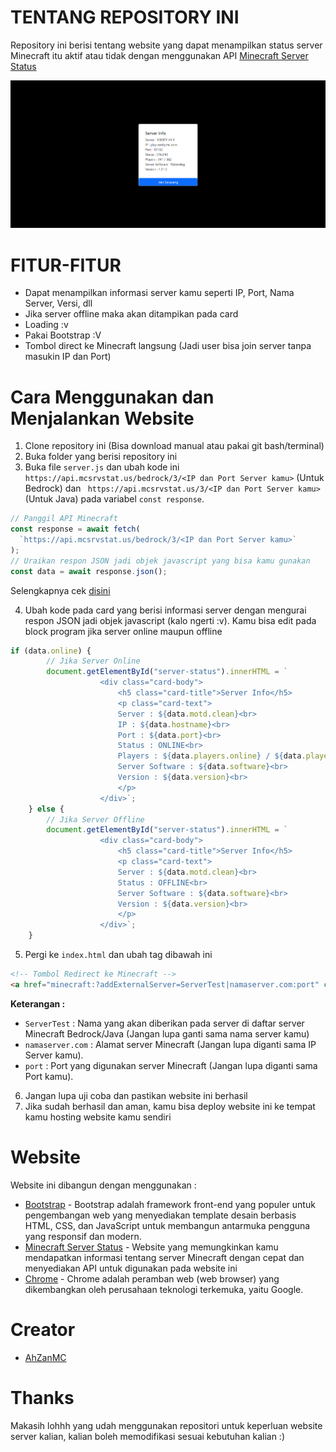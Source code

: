 # TENTANG REPOSITORY INI

Repository ini berisi tentang website yang dapat menampilkan status server Minecraft itu aktif atau tidak dengan menggunakan API [Minecraft Server Status](https://mcsrvstat.us/)

![Preview](image/preview.png)

# FITUR-FITUR
- Dapat menampilkan informasi server kamu seperti IP, Port, Nama Server, Versi, dll
- Jika server offline maka akan ditampikan pada card
- Loading :v
- Pakai Bootstrap :V
- Tombol direct ke Minecraft langsung (Jadi user bisa join server tanpa masukin IP dan Port)

# Cara Menggunakan dan Menjalankan Website

1. Clone repository ini (Bisa download manual atau pakai git bash/terminal)
2. Buka folder yang berisi repository ini
3. Buka file `server.js` dan ubah kode ini `https://api.mcsrvstat.us/bedrock/3/<IP dan Port Server kamu>` (Untuk Bedrock) dan ` https://api.mcsrvstat.us/3/<IP dan Port Server kamu>` (Untuk Java) pada variabel `const response`.

```js
// Panggil API Minecraft
const response = await fetch(
  `https://api.mcsrvstat.us/bedrock/3/<IP dan Port Server kamu>`
);
// Uraikan respon JSON jadi objek javascript yang bisa kamu gunakan
const data = await response.json();
```
Selengkapnya cek [disini](https://api.mcsrvstat.us/)

4. Ubah kode pada card yang berisi informasi server dengan mengurai respon JSON jadi objek javascript (kalo ngerti :v). Kamu bisa edit pada block program jika server online maupun offline

```js
if (data.online) {
        // Jika Server Online
        document.getElementById("server-status").innerHTML = `
                    <div class="card-body">
                        <h5 class="card-title">Server Info</h5>
                        <p class="card-text">
                        Server : ${data.motd.clean}<br>
                        IP : ${data.hostname}<br>
                        Port : ${data.port}<br>
                        Status : ONLINE<br>
                        Players : ${data.players.online} / ${data.players.max}<br>
                        Server Software : ${data.software}<br>
                        Version : ${data.version}<br>
                        </p>
                    </div>`;
    } else {
        // Jika Server Offline
        document.getElementById("server-status").innerHTML = `
                    <div class="card-body">
                        <h5 class="card-title">Server Info</h5>
                        <p class="card-text">
                        Server : ${data.motd.clean}<br>
                        Status : OFFLINE<br>
                        Server Software : ${data.software}<br>
                        Version : ${data.version}<br>
                        </p>
                    </div>`;
    }
```

5. Pergi ke `index.html` dan ubah tag dibawah ini
```html
<!-- Tombol Redirect ke Minecraft -->
<a href="minecraft:?addExternalServer=ServerTest|namaserver.com:port" class="btn btn-primary">Join Sekarang</a>
```
**Keterangan :**
- `ServerTest` : Nama yang akan diberikan pada server di daftar server Minecraft Bedrock/Java (Jangan lupa ganti sama nama server kamu)
- `namaserver.com` : Alamat server Minecraft (Jangan lupa diganti sama IP Server kamu).
- `port` : Port yang digunakan server Minecraft (Jangan lupa diganti sama Port kamu).

6. Jangan lupa uji coba dan pastikan website ini berhasil
7. Jika sudah berhasil dan aman, kamu bisa deploy website ini ke tempat kamu hosting website kamu sendiri

# Website
Website ini dibangun dengan menggunakan :
- [Bootstrap](https://getbootstrap.com/) - Bootstrap adalah framework front-end yang populer untuk pengembangan web yang menyediakan template desain berbasis HTML, CSS, dan JavaScript untuk membangun antarmuka pengguna yang responsif dan modern.
- [Minecraft Server Status](https://mcsrvstat.us/) - Website yang memungkinkan kamu mendapatkan informasi tentang server Minecraft dengan cepat dan menyediakan API untuk digunakan pada website ini
- [Chrome](https://www.google.com/intl/id/chrome/) - Chrome adalah peramban web (web browser) yang dikembangkan oleh perusahaan teknologi terkemuka, yaitu Google.

# Creator
- [AhZanMC](https://bio-link.ahzanmc.my.id/)

# Thanks
Makasih lohhh yang udah menggunakan repositori untuk keperluan website server kalian, kalian boleh memodifikasi sesuai kebutuhan kalian :)